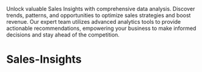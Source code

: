 Unlock valuable Sales Insights with comprehensive data analysis. Discover trends, patterns, and opportunities to optimize sales strategies and boost revenue. Our expert team utilizes advanced analytics tools to provide actionable recommendations, empowering your business to make informed decisions and stay ahead of the competition.
 # Sales-Insights

